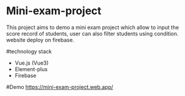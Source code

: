 # Mini-exam-project

This project aims to demo a mini exam project which allow to input the score record of students, user can also filter students using condition. website deploy on firebase.

#technology stack
- Vue.js (Vue3)
- Element-plus
- Firebase


#Demo 
https://mini-exam-project.web.app/
